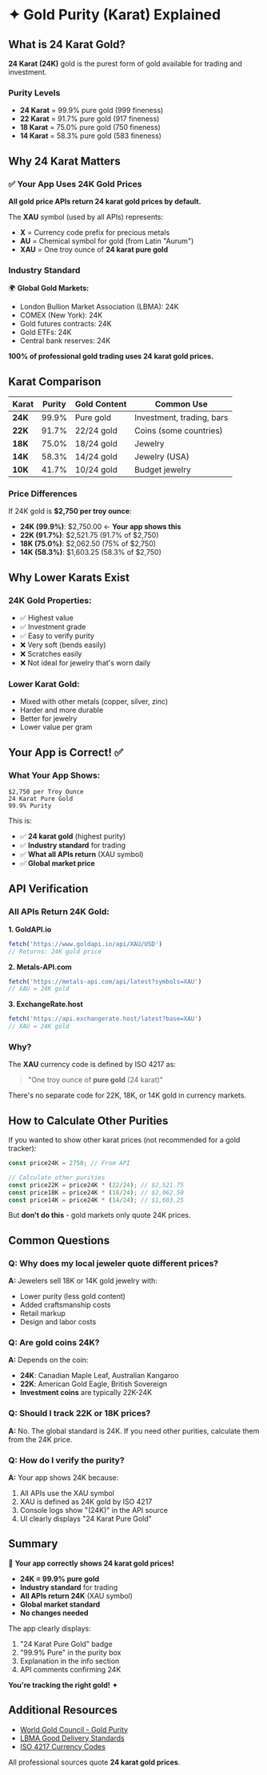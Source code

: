 # ✦ Gold Purity (Karat) Explained

## What is 24 Karat Gold?

**24 Karat (24K)** gold is the purest form of gold available for trading and investment.

### Purity Levels

- **24 Karat** = 99.9% pure gold (999 fineness)
- **22 Karat** = 91.7% pure gold (917 fineness)
- **18 Karat** = 75.0% pure gold (750 fineness)
- **14 Karat** = 58.3% pure gold (583 fineness)

## Why 24 Karat Matters

### ✅ Your App Uses 24K Gold Prices

**All gold price APIs return 24 karat gold prices by default.**

The **XAU** symbol (used by all APIs) represents:
- **X** = Currency code prefix for precious metals
- **AU** = Chemical symbol for gold (from Latin "Aurum")
- **XAU** = One troy ounce of **24 karat pure gold**

### Industry Standard

🌍 **Global Gold Markets:**
- London Bullion Market Association (LBMA): 24K
- COMEX (New York): 24K
- Gold futures contracts: 24K
- Gold ETFs: 24K
- Central bank reserves: 24K

**100% of professional gold trading uses 24 karat gold prices.**

## Karat Comparison

| Karat | Purity | Gold Content | Common Use |
|-------|--------|--------------|------------|
| **24K** | 99.9% | Pure gold | Investment, trading, bars |
| **22K** | 91.7% | 22/24 gold | Coins (some countries) |
| **18K** | 75.0% | 18/24 gold | Jewelry |
| **14K** | 58.3% | 14/24 gold | Jewelry (USA) |
| **10K** | 41.7% | 10/24 gold | Budget jewelry |

### Price Differences

If 24K gold is **$2,750 per troy ounce**:

- **24K (99.9%)**: $2,750.00 ← **Your app shows this**
- **22K (91.7%)**: $2,521.75 (91.7% of $2,750)
- **18K (75.0%)**: $2,062.50 (75% of $2,750)
- **14K (58.3%)**: $1,603.25 (58.3% of $2,750)

## Why Lower Karats Exist

### 24K Gold Properties:
- ✅ Highest value
- ✅ Investment grade
- ✅ Easy to verify purity
- ❌ Very soft (bends easily)
- ❌ Scratches easily
- ❌ Not ideal for jewelry that's worn daily

### Lower Karat Gold:
- Mixed with other metals (copper, silver, zinc)
- Harder and more durable
- Better for jewelry
- Lower value per gram

## Your App is Correct! ✅

### What Your App Shows:
```
$2,750 per Troy Ounce
24 Karat Pure Gold
99.9% Purity
```

This is:
- ✅ **24 karat gold** (highest purity)
- ✅ **Industry standard** for trading
- ✅ **What all APIs return** (XAU symbol)
- ✅ **Global market price**

## API Verification

### All APIs Return 24K Gold:

**1. GoldAPI.io**
```javascript
fetch('https://www.goldapi.io/api/XAU/USD')
// Returns: 24K gold price
```

**2. Metals-API.com**
```javascript
fetch('https://metals-api.com/api/latest?symbols=XAU')
// XAU = 24K gold
```

**3. ExchangeRate.host**
```javascript
fetch('https://api.exchangerate.host/latest?base=XAU')
// XAU = 24K gold
```

### Why?

The **XAU** currency code is defined by ISO 4217 as:
> "One troy ounce of **pure gold** (24 karat)"

There's no separate code for 22K, 18K, or 14K gold in currency markets.

## How to Calculate Other Purities

If you wanted to show other karat prices (not recommended for a gold tracker):

```javascript
const price24K = 2750; // From API

// Calculate other purities
const price22K = price24K * (22/24); // $2,521.75
const price18K = price24K * (18/24); // $2,062.50
const price14K = price24K * (14/24); // $1,603.25
```

But **don't do this** - gold markets only quote 24K prices.

## Common Questions

### Q: Why does my local jeweler quote different prices?
**A:** Jewelers sell 18K or 14K gold jewelry with:
- Lower purity (less gold content)
- Added craftsmanship costs
- Retail markup
- Design and labor costs

### Q: Are gold coins 24K?
**A:** Depends on the coin:
- **24K**: Canadian Maple Leaf, Australian Kangaroo
- **22K**: American Gold Eagle, British Sovereign
- **Investment coins** are typically 22K-24K

### Q: Should I track 22K or 18K prices?
**A:** No. The global standard is 24K. If you need other purities, calculate them from the 24K price.

### Q: How do I verify the purity?
**A:** Your app shows 24K because:
1. All APIs use the XAU symbol
2. XAU is defined as 24K gold by ISO 4217
3. Console logs show "(24K)" in the API source
4. UI clearly displays "24 Karat Pure Gold"

## Summary

🎯 **Your app correctly shows 24 karat gold prices!**

- **24K = 99.9% pure gold**
- **Industry standard** for trading
- **All APIs return 24K** (XAU symbol)
- **Global market standard**
- **No changes needed**

The app clearly displays:
1. "24 Karat Pure Gold" badge
2. "99.9% Pure" in the purity box
3. Explanation in the info section
4. API comments confirming 24K

**You're tracking the right gold!** ✦

## Additional Resources

- [World Gold Council - Gold Purity](https://www.gold.org/)
- [LBMA Good Delivery Standards](https://www.lbma.org.uk/)
- [ISO 4217 Currency Codes](https://www.iso.org/iso-4217-currency-codes.html)

All professional sources quote **24 karat gold prices**.
